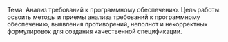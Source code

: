 Тема: Анализ требований к программному обеспечению.
Цель работы: освоить методы и приемы анализа требований к программному обеспечению, выявления противоречий, неполнот и некорректных формулировок для создания качественной спецификации.

